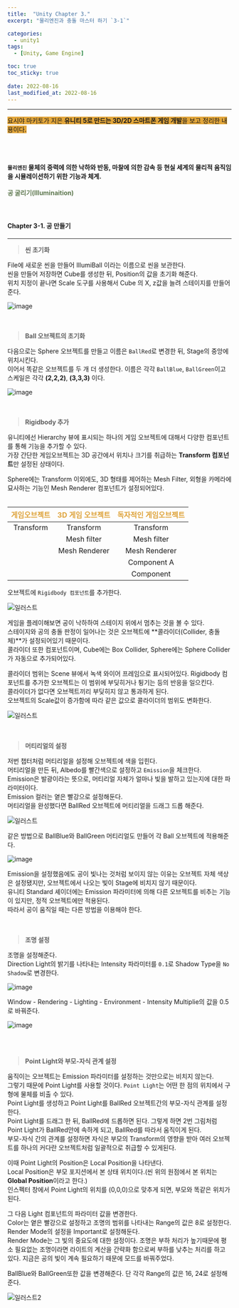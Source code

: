 ```yaml
---
title:  "Unity Chapter 3."
excerpt: "물리엔진과 충돌 마스터 하기 `3-1`"

categories:
  - unity1
tags:
  - [Unity, Game Engine]

toc: true
toc_sticky: true
 
date: 2022-08-16
last_modified_at: 2022-08-16
---
```

--- 
<span style="background-color:#E2A63B">요시야 마키토가 지은 **유니티 5로 만드는 3D/2D 스마트폰 게임 개발**을 보고 정리한 내용이다.</span>  
<br>
<br>
<br>
 
**`물리엔진` 물체의 중력에 의한 낙하와 반동, 마찰에 의한 감속 등 현실 세계의 물리적 움직임을 시뮬레이션하기 위한 기능과 체계.**
<br>
<br>
**<span style="color:#5E784F">공 굴리기(Illuminaition)</span>**  
<br>
<br>
#### Chapter 3-1. 공 만들기     
---
 
>**씬 초기화**  

File에 새로운 씬을 만들어 IllumiBall 이라는 이름으로 씬을 보관한다.  
씬을 만들어 저장하면 Cube를 생성한 뒤, Position의 값을 초기화 해준다.  
위치 지정이 끝나면 Scale 도구를 사용해서 Cube 의 X, z값을 늘려 스테이지를 만들어준다.  

![image](https://user-images.githubusercontent.com/106606698/184844940-cb6e126c-f08e-494b-a877-8640b4de44fe.png)  
<br>
<br>
>**Ball 오브젝트의 초기화**  

다음으로는 Sphere 오브젝트를 만들고 이름은 `BallRed`로 변경한 뒤, Stage의 중앙에 위치시킨다.  
이어서 똑같은 오브젝트를 두 개 더 생성한다. 이름은 각각 `BallBlue`, `BallGreen`이고 스케일은 각각 **(2,2,2)**, **(3,3,3)** 이다.  

![image](https://user-images.githubusercontent.com/106606698/184846810-dcddba4d-46d5-4503-8c13-23a4144cc993.png)  
<br>
<br>
>**Rigidbody 추가**  

유니티에선 Hierarchy 뷰에 표시되는 하나의 게임 오브젝트에 대해서 다양한 컴포넌트를 통해 기능을 추가할 수 있다.  
가장 간단한 게임오브젝트는 3D 공간에서 위치나 크기를 취급하는 **Transform 컴포넌트**만 설정된 상태이다.  
 
Sphere에는 Transform 이외에도, 3D 형태를 제어하는 Mesh Filter, 외형을 카메라에 묘사하는 기능인 Mesh Renderer 컴포넌트가 설정되어있다.  
<br>

|<span style="color:#DEA33A">게임오브젝트|<span style="color:#DEA33A">3D 게임 오브젝트|<span style="color:#DEA33A">독자적인 게임오브젝트|
|:---:|:---:|:---:|
|Transform|Transform|Transform|
| |Mesh filter|Mesh filter|
| |Mesh Renderer|Mesh Renderer|
| | |Component A|
| | |Component |  

오브젝트에 `Rigidbody 컴포넌트`를 추가한다. 
 
![일러스트](https://user-images.githubusercontent.com/106606698/184849982-2cfd8810-7f04-4c0b-80b0-6eb9d6e1186e.png)  
 
게임을 플레이해보면 공이 낙하하여 스테이지 위에서 멈추는 것을 볼 수 있다.  
스테이지와 공의 충돌 판정이 일어나는 것은 오브젝트에 **콜라이더(Collider, 충돌체)**가 설정되어있기 때문이다.  
콜라이더 또한 컴포넌트이며, Cube에는 Box Collider, Sphere에는 Sphere Collider가 자동으로 추가되어있다.  

콜라이더 범위는 Scene 뷰에서 녹색 와이어 프레임으로 표시되어있다. Rigidbody 컴포넌트를 추가한 오브젝트는 이 범위에 부딪히거나 튕기는 등의 반응을 일으킨다.  
콜라이더가 없다면 오브젝트끼리 부딪히지 않고 통과하게 된다.  
오브젝트의 Scale값이 증가함에 따라 같은 값으로 콜라이더의 범위도 변화한다.  

![일러스트](https://user-images.githubusercontent.com/106606698/184851401-ddd366fd-11bd-4242-a03d-4350abb642cd.png)  
<br>
<br> 
>**머티리얼의 설정**  

저번 챕터처럼 머티리얼을 설정해 오브젝트에 색을 입힌다.  
머티리얼을 만든 뒤, Albedo를 빨간색으로 설정하고 `Emission`을 체크한다.  
Emission은 발광이라는 뜻으로, 머티리얼 자체가 얼마나 빛을 발하고 있는지에 대한 파라미터이다.  
Emission 컬러는 옅은 빨강으로 설정해둔다.  
머티리얼을 완성했다면 BallRed 오브젝트에 머티리얼을 드래그 드롭 해준다.  
 
![일러스트](https://user-images.githubusercontent.com/106606698/184854102-d0b04770-9cbb-4a66-957f-ad9d601d89ac.png)  
 
같은 방법으로 BallBlue와 BallGreen 머티리얼도 만들어 각 Ball 오브젝트에 적용해준다.  

![image](https://user-images.githubusercontent.com/106606698/184855123-ce91cf2b-58d6-4f12-81aa-3ee26299ed5a.png)  

Emission을 설정했음에도 공이 빛나는 것처럼 보이지 않는 이유는 오브젝트 자체 색상은 설정됐지만, 오브젝트에서 나오는 빛이 Stage에 비치지 않기 때문이다.  
유니티 Standard 셰이더에는 Emission 파라미터에 의해 다른 오브젝트를 비추는 기능이 있지만, 정적 오브젝트에만 적용된다.  
따라서 공이 움직일 때는 다른 방법을 이용해야 한다.  
<br>
<br>
>**조명 설정**  

조명을 설정해준다.  
Direction Light의 밝기를 나타내는 Intensity 파라미터를 `0.1`로 Shadow Type을 `No Shadow`로 변경한다.  

![image](https://user-images.githubusercontent.com/106606698/184856298-abf093fa-540d-4c12-9228-e414ab897238.png)

Window - Rendering - Lighting - Environment - Intensity Multiplie의 값을 0.5로 바꿔준다.  

![image](https://user-images.githubusercontent.com/106606698/184857374-340fbb51-d75b-4fbc-96ba-571771aeb8f5.png)  

<br>
<br>

> **Point Light와 부모-자식 관계 설정**  

움직이는 오브젝트는 Emission 파라미터를 설정하는 것만으로는 비치지 않는다.  
그렇기 때문에 Point Light를 사용할 것이다.
`Point Light`는 어떤 한 점의 위치에서 구형에 물체를 비출 수 있다.   
Point Light를 생성하고 Point Light를 BallRed 오브젝트간의 부모-자식 관계를 설정한다.  
Point Light를 드래그 한 뒤, BallRed에 드롭하면 된다. 그렇게 하면 2번 그림처럼 Point Light가 BallRed안에 속하게 되고, BallRed를 따라서 움직이게 된다.  
부모-자식 간의 관계를 설정하면 자식은 부모의 Transform의 영향을 받아 여러 오브젝트를 하나의 커다란 오브젝트처럼 일괄적으로 취급할 수 있게된다.  
 
이때 Point Light의 Position은 Local Position을 나타낸다.  
Local Position은 부모 포지션에서 본 상태 위치이다.(씬 위의 원점에서 본 위치는 **Global Position**이라고 한다.)  
인스펙터 창에서 Point Light의 위치를 (0,0,0)으로 맞추게 되면, 부모와 똑같은 위치가 된다.  
 
그 다음 Light 컴포넌트의 파라미터 값을 변경한다.  
Color는 옅은 빨강으로 설정하고 조명의 범위를 나타내는 Range의 값은 8로 설정한다.  
Render Mode의 설정을 Important로 설정해둔다.  
Render Mode는 그 빛의 중요도에 대한 설정이다. 조명은 부하 처리가 높기때문에 평소 필요없는 조명이라면 라이트의 계산을 간략화 함으로써 부하를 낮추는 처리를 하고 있다. 지금은 공의 빛이 계속 필요하기 때문에 모드를 바꿔주었다.  
 
BallBlue와 BallGreen또한 값을 변경해준다. 단 각각 Range의 값은 16, 24로 설정해준다.

![일러스트2](https://user-images.githubusercontent.com/106606698/184859835-4726e8e3-8584-441c-975b-7ea51d6f5e60.png)
